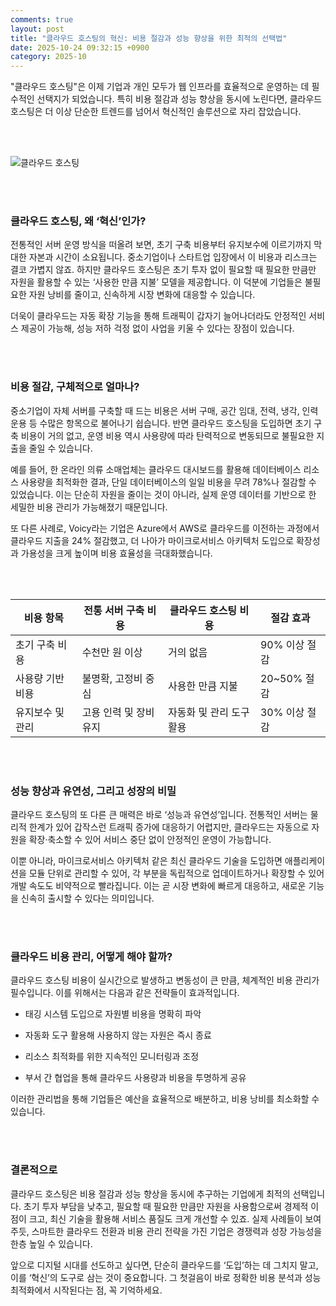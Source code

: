 ```yaml
---
comments: true
layout: post
title: "클라우드 호스팅의 혁신: 비용 절감과 성능 향상을 위한 최적의 선택법"
date: 2025-10-24 09:32:15 +0900
category: 2025-10
---
```


"클라우드 호스팅"은 이제 기업과 개인 모두가 웹 인프라를 효율적으로 운영하는 데 필수적인 선택지가 되었습니다. 특히 비용 절감과 성능 향상을 동시에 노린다면, 클라우드 호스팅은 더 이상 단순한 트렌드를 넘어서 혁신적인 솔루션으로 자리 잡았습니다.

<br><br>

![클라우드 호스팅](https://images.unsplash.com/photo-1536251062688-0185b521f349?crop=entropy&cs=tinysrgb&fit=max&fm=jpg&ixid=M3w4MTk5NDN8MHwxfHNlYXJjaHwxfHwlRUQlODElQjQlRUIlOUQlQkMlRUMlOUElQjAlRUIlOTMlOUN8ZW58MHx8fHwxNzYxMTg1MzEwfDA&ixlib=rb-4.1.0&q=80&w=400)

<br><br>

### 클라우드 호스팅, 왜 ‘혁신’인가?

전통적인 서버 운영 방식을 떠올려 보면, 초기 구축 비용부터 유지보수에 이르기까지 막대한 자본과 시간이 소요됩니다. 중소기업이나 스타트업 입장에서 이 비용과 리스크는 결코 가볍지 않죠. 하지만 클라우드 호스팅은 초기 투자 없이 필요할 때 필요한 만큼만 자원을 활용할 수 있는 ‘사용한 만큼 지불’ 모델을 제공합니다. 이 덕분에 기업들은 불필요한 자원 낭비를 줄이고, 신속하게 시장 변화에 대응할 수 있습니다.

더욱이 클라우드는 자동 확장 기능을 통해 트래픽이 갑자기 늘어나더라도 안정적인 서비스 제공이 가능해, 성능 저하 걱정 없이 사업을 키울 수 있다는 장점이 있습니다.

<br><br>

### 비용 절감, 구체적으로 얼마나?

중소기업이 자체 서버를 구축할 때 드는 비용은 서버 구매, 공간 임대, 전력, 냉각, 인력 운용 등 수많은 항목으로 불어나기 쉽습니다. 반면 클라우드 호스팅을 도입하면 초기 구축 비용이 거의 없고, 운영 비용 역시 사용량에 따라 탄력적으로 변동되므로 불필요한 지출을 줄일 수 있습니다.

예를 들어, 한 온라인 의류 소매업체는 클라우드 대시보드를 활용해 데이터베이스 리소스 사용량을 최적화한 결과, 단일 데이터베이스의 일일 비용을 무려 78%나 절감할 수 있었습니다. 이는 단순히 자원을 줄이는 것이 아니라, 실제 운영 데이터를 기반으로 한 세밀한 비용 관리가 가능해졌기 때문입니다.

또 다른 사례로, Voicy라는 기업은 Azure에서 AWS로 클라우드를 이전하는 과정에서 클라우드 지출을 24% 절감했고, 더 나아가 마이크로서비스 아키텍처 도입으로 확장성과 가용성을 크게 높이며 비용 효율성을 극대화했습니다.

<br><br>

| 비용 항목       | 전통 서버 구축 비용 | 클라우드 호스팅 비용 | 절감 효과    |
|--------------|-------------------|-------------------|-----------|
| 초기 구축 비용   | 수천만 원 이상        | 거의 없음            | 90% 이상 절감 |
| 사용량 기반 비용 | 불명확, 고정비 중심    | 사용한 만큼 지불        | 20~50% 절감  |
| 유지보수 및 관리 | 고용 인력 및 장비 유지  | 자동화 및 관리 도구 활용  | 30% 이상 절감 |

<br><br>

### 성능 향상과 유연성, 그리고 성장의 비밀

클라우드 호스팅의 또 다른 큰 매력은 바로 ‘성능과 유연성’입니다. 전통적인 서버는 물리적 한계가 있어 갑작스런 트래픽 증가에 대응하기 어렵지만, 클라우드는 자동으로 자원을 확장·축소할 수 있어 서비스 중단 없이 안정적인 운영이 가능합니다.

이뿐 아니라, 마이크로서비스 아키텍처 같은 최신 클라우드 기술을 도입하면 애플리케이션을 모듈 단위로 관리할 수 있어, 각 부분을 독립적으로 업데이트하거나 확장할 수 있어 개발 속도도 비약적으로 빨라집니다. 이는 곧 시장 변화에 빠르게 대응하고, 새로운 기능을 신속히 출시할 수 있다는 의미입니다.

<br><br>

### 클라우드 비용 관리, 어떻게 해야 할까?

클라우드 호스팅 비용이 실시간으로 발생하고 변동성이 큰 만큼, 체계적인 비용 관리가 필수입니다. 이를 위해서는 다음과 같은 전략들이 효과적입니다.

- 태깅 시스템 도입으로 자원별 비용을 명확히 파악

- 자동화 도구 활용해 사용하지 않는 자원은 즉시 종료

- 리소스 최적화를 위한 지속적인 모니터링과 조정

- 부서 간 협업을 통해 클라우드 사용량과 비용을 투명하게 공유

이러한 관리법을 통해 기업들은 예산을 효율적으로 배분하고, 비용 낭비를 최소화할 수 있습니다.

<br><br>

### 결론적으로

클라우드 호스팅은 비용 절감과 성능 향상을 동시에 추구하는 기업에게 최적의 선택입니다. 초기 투자 부담을 낮추고, 필요할 때 필요한 만큼만 자원을 사용함으로써 경제적 이점이 크고, 최신 기술을 활용해 서비스 품질도 크게 개선할 수 있죠. 실제 사례들이 보여주듯, 스마트한 클라우드 전환과 비용 관리 전략을 가진 기업은 경쟁력과 성장 가능성을 한층 높일 수 있습니다.

앞으로 디지털 시대를 선도하고 싶다면, 단순히 클라우드를 ‘도입’하는 데 그치지 말고, 이를 ‘혁신’의 도구로 삼는 것이 중요합니다. 그 첫걸음이 바로 정확한 비용 분석과 성능 최적화에서 시작된다는 점, 꼭 기억하세요.
